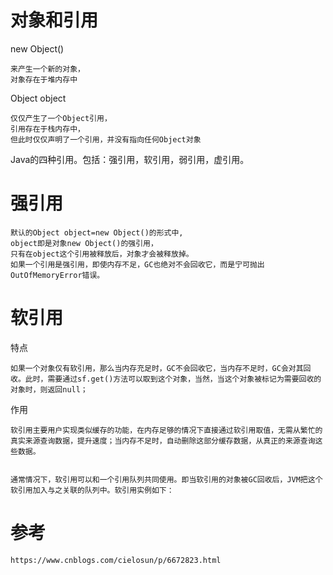
# 对象和引用

new Object()

    来产生一个新的对象，
    对象存在于堆内存中

Object object

    仅仅产生了一个Object引用，
    引用存在于栈内存中，
    但此时仅仅声明了一个引用，并没有指向任何Object对象    


Java的四种引用。包括：强引用，软引用，弱引用，虚引用。

# 强引用

    默认的Object object=new Object()的形式中,
    object即是对象new Object()的强引用，
    只有在object这个引用被释放后，对象才会被释放掉。
    如果一个引用是强引用，即使内存不足，GC也绝对不会回收它，而是宁可抛出OutOfMemoryError错误。
    
    
#  软引用

特点
    
    如果一个对象仅有软引用，那么当内存充足时，GC不会回收它，当内存不足时，GC会对其回收。此时，需要通过sf.get()方法可以取到这个对象，当然，当这个对象被标记为需要回收的对象时，则返回null；

作用

    软引用主要用户实现类似缓存的功能，在内存足够的情况下直接通过软引用取值，无需从繁忙的真实来源查询数据，提升速度；当内存不足时，自动删除这部分缓存数据，从真正的来源查询这些数据。


    通常情况下，软引用可以和一个引用队列共同使用。即当软引用的对象被GC回收后，JVM把这个软引用加入与之关联的队列中。软引用实例如下：
    
      
# 参考

    https://www.cnblogs.com/cielosun/p/6672823.html      